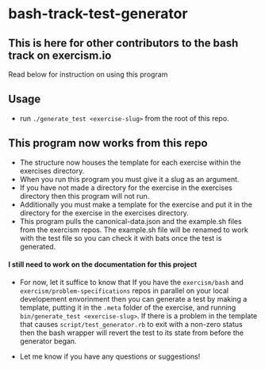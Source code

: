 # bash-track-test-generator

## This is here for other contributors to the bash track on exercism.io

Read below for instruction on using this program

## Usage

- run `./generate_test <exercise-slug>` from the root of this repo.

## This program now works from this repo

- The structure now houses the template for each exercise within
  the exercises directory.
- When you run this program you must give it a slug as an argument.
- If you have not made a directory for the exercise in the exercises directory
  then this program will not run.
- Additionally you must make a template for the exercise and put it in
  the directory for the exercise in the exercises directory.
- This program pulls the canonical-data.json and the example.sh files from
  the exercism repos.  The example.sh file will be renamed to work with
  the test file so you can check it with bats once the test is
  generated.

#### I still need to work on the documentation for this project
- For now, let it suffice to know that If you have the `exercism/bash` and `exercism/problem-specifications` repos in parallel on your local developement envorinment then you can generate a test by making a template, putting it in the `.meta` folder of the exercise, and running `bin/generate_test <exercise-slug>`.  If there is a problem in the template that causes `script/test_generator.rb` to exit with a non-zero status then the bash wrapper will revert the test to its state from before the generator began.

- Let me know if you have any questions or suggestions!
